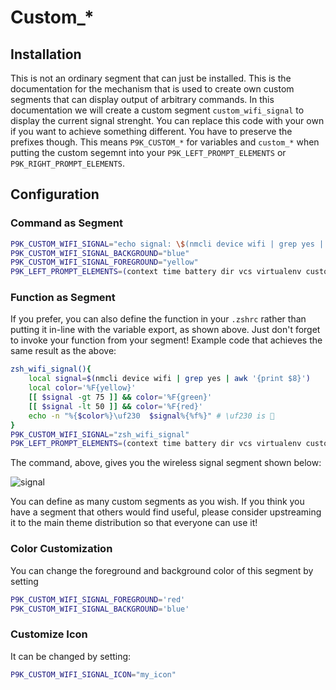 # Custom_*

## Installation

This is not an ordinary segment that can just be installed. This is the
documentation for the mechanism that is used to create own custom segments
that can display output of arbitrary commands. In this documentation we
will create a custom segment `custom_wifi_signal` to display the current
signal strenght. You can replace this code with your own if you want to
achieve something different. You have to preserve the prefixes though.
This means `P9K_CUSTOM_*` for variables and `custom_*` when putting the
custom segemnt into your `P9K_LEFT_PROMPT_ELEMENTS` or
`P9K_RIGHT_PROMPT_ELEMENTS`.

## Configuration

### Command as Segment

```zsh
P9K_CUSTOM_WIFI_SIGNAL="echo signal: \$(nmcli device wifi | grep yes | awk '{print \$8}')"
P9K_CUSTOM_WIFI_SIGNAL_BACKGROUND="blue"
P9K_CUSTOM_WIFI_SIGNAL_FOREGROUND="yellow"
P9K_LEFT_PROMPT_ELEMENTS=(context time battery dir vcs virtualenv custom_wifi_signal)
```

### Function as Segment
If you prefer, you can also define the function in your `.zshrc` rather than
putting it in-line with the variable export, as shown above. Just don't forget
to invoke your function from your segment! Example code that achieves the same
result as the above:

```zsh 
zsh_wifi_signal(){
    local signal=$(nmcli device wifi | grep yes | awk '{print $8}')
    local color='%F{yellow}'
    [[ $signal -gt 75 ]] && color='%F{green}'
    [[ $signal -lt 50 ]] && color='%F{red}'
    echo -n "%{$color%}\uf230  $signal%{%f%}" # \uf230 is 
}   
P9K_CUSTOM_WIFI_SIGNAL="zsh_wifi_signal"
P9K_LEFT_PROMPT_ELEMENTS=(context time battery dir vcs virtualenv custom_wifi_signal)
```

The command, above, gives you the wireless signal segment shown below:

![signal](http://i.imgur.com/hviMATC.png)

You can define as many custom segments as you wish. If you think you have
a segment that others would find useful, please consider upstreaming it to the
main theme distribution so that everyone can use it!

### Color Customization

You can change the foreground and background color of this segment by setting
```zsh
P9K_CUSTOM_WIFI_SIGNAL_FOREGROUND='red'
P9K_CUSTOM_WIFI_SIGNAL_BACKGROUND='blue'
```

### Customize Icon

It can be changed by setting:
```zsh
P9K_CUSTOM_WIFI_SIGNAL_ICON="my_icon"
```
